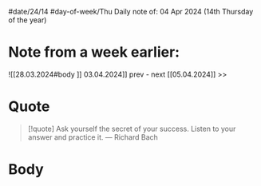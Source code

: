 
#date/24/14
#day-of-week/Thu
Daily note of: 04 Apr 2024 (14th Thursday of the year)
# Note from a week earlier:
![[28.03.2024#body ]]
03.04.2024]] prev - next [[05.04.2024]] >>
# Quote

> [!quote] Ask yourself the secret of your success. Listen to your answer and practice it.
> — Richard Bach
# Body

